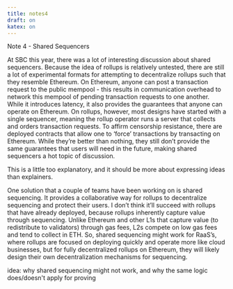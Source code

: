 ```yaml
--- 
title: notes4
draft: on 
katex: on 
---
```


Note 4 - Shared Sequencers

At SBC this year, there was a lot of interesting discussion about shared sequencers. Because the idea of rollups is relatively untested, there are still a lot of experimental formats for attempting to decentralize rollups such that they resemble Ethereum. On Ethereum, anyone can post a transaction request to the public mempool - this results in communication overhead to network this mempool of pending transaction requests to one another. While it introduces latency, it also provides the guarantees that anyone can operate on Ethereum. On rollups, however, most designs have started with a single sequencer, meaning the rollup operator runs a server that collects and orders transaction requests. To affirm censorship resistance, there are deployed contracts that allow one to ‘force’ transactions by transacting on Ethereum. While they’re better than nothing, they still don’t provide the same guarantees that users will need in the future, making shared sequencers a hot topic of discussion. 

This is a little too explanatory, and it should be more about expressing ideas than explainers. 

One solution that a couple of teams have been working on is shared sequencing. It provides a collaborative way for rollups to decentralize sequencing and protect their users. I don’t think it’ll succeed with rollups that have already deployed, because rollups inherently capture value through sequencing. Unlike Ethereum and other L1s that capture value (to redistribute to validators) through gas fees, L2s compete on low gas fees and tend to collect in ETH. So, shared sequencing might work for RaaS’s, where rollups are focused on deploying quickly and operate more like cloud businesses, but for fully decentralized rollups on Ethereum, they will likely design their own decentralization mechanisms for sequencing. 

idea: why shared sequencing might not work, and why the same logic does/doesn't apply for proving
